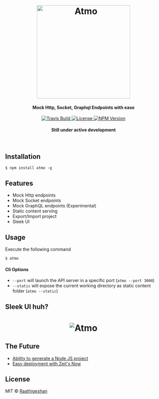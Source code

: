 <h1 align="center">
  <img src="https://raw.githubusercontent.com/Raathigesh/Atmo/master/docs/AtmoLogo.png" alt="Atmo" height="300">
   <br>
  <h4 align="center">Mock Http, Socket, Graphql Endpoints with ease</h4>
</h1>

<p align="center">
  <a href="https://travis-ci.org/Raathigesh/Atmo">
    <img src="https://img.shields.io/travis/Raathigesh/Atmo.svg?style=flat-square"
         alt="Travis Build">
  </a>
  <a href="https://github.com/Raathigesh/Atmo/blob/master/LICENSE">
    <img src="https://img.shields.io/npm/l/express.svg?maxAge=2592000&style=flat-square"
         alt="License">
  </a>
  <a href="https://www.npmjs.com/package/atmo">
    <img src="https://img.shields.io/npm/v/atmo.svg?style=flat-square"
         alt="NPM Version">
  </a>
   <h4 align="center">Still under active development</h4>
</p>
<br>


## Installation
```
$ npm install atmo -g
```
## Features
- Mock Http endpoints
- Mock Socket endpoints
- Mock GraphQL endpoints (Experimental)
- Static content serving 
- Export/Import project
- Sleek UI

## Usage
Execute the following command
```
$ atmo
```

#### Cli Options
- `--port` will launch the API server in a specific port (`atmo --port 3000`)
- `--static` will expose the current working directory as static content folder (`atmo --static`)

## Sleek UI huh?
<h1 align="center">
  <img src="https://raw.githubusercontent.com/Raathigesh/Atmo/master/docs/UI.PNG" alt="Atmo" >   
</h1>

## The Future
- [Ability to generate a Node JS project](https://github.com/Raathigesh/Atmo/issues/10)
- [Easy deployment with Zeit's Now](https://github.com/Raathigesh/Atmo/issues/14)

## License
MIT © [Raathigeshan](https://twitter.com/Raathigeshan)


